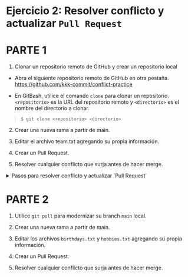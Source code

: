 # Ejercicio 2: Resolver conflicto y actualizar `Pull Request`

# PARTE 1

1. Clonar un repositorio remoto de GitHub y crear un repositorio local

- Abra el siguiente repositorio remoto de GitHub en otra pestaña.
  https://github.com/kkk-commit/conflict-practice

- En GitBash, utilice el comando `clone` para clonar un repositorio. `<repositorio>` es la URL del repositorio remoto y `<directorio>` es el nombre del directorio a clonar.

> ```
> $ git clone <repositorio> <directorio>
> ```

2. Crear una nueva rama a partir de main.

3. Editar el archivo team.txt agregando su propia información.

4. Crear un Pull Request.

5. Resolver cualquier conflicto que surja antes de hacer merge.

<details>

<summary>Pasos para resolver conflicto y actualizar `Pull Request`
</summary>

## Pasos para resolver conflicto y actualizar `Pull Request`

Si surgen conflictos, edite y fusione el código manualmente.

![image](https://github.com/itcha-organization/git-tutorial/assets/83223664/86873e5a-325f-4156-a16c-b702f965379e)

![image](https://github.com/itcha-organization/git-tutorial/assets/83223664/22abde12-a64c-48b0-b679-988d12fe6706)

### 1. Ejecutar un pull hacia el branch master.

En primer lugar, en el branch en el que está trabajando, ejecuta un pull hacia el branch destino de la `pull request`.<br>
De este modo, los últimos cambios en el branch de destino de la `pull request` se incorporan al branch de trabajo.

```
$ git checkout ★nombre de branch de trabajo★
$ git pull origin master
```

### 2. Resolver los conflictos en el repositorio local.

Tras ejecutar el comando pull, se produce un conflicto local. Compruébalo con el comandos `git status`.

### 3. Vuelva a ejecutar commit y push después de modificar el código.

Cree un commit y complete la resolución del conflicto.

A continuación, suba al mismo branch en el remoto y refleje la adición de commit en el branch remote.
<br>Abra la pestaña `commit` de la `Pull Request` para ver que se ha actualizado.

</details>

# PARTE 2

1. Utilice `git pull` para modernizar su branch `main` local.

2. Crear una nueva rama a partir de main.

3. Editar los archivos `birthdays.txt` y `hobbies.txt` agregando su propia información.

4. Crear un Pull Request.

5. Resolver cualquier conflicto que surja antes de hacer merge.
